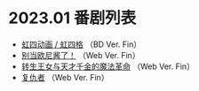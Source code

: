# 2023.01 番剧列表
- [虹四动画 / 虹四格]() （BD Ver. Fin）
- [别当欧尼酱了！]() （Web Ver. Fin）
- [转生王女与天才千金的魔法革命]() （Web Ver. Fin）
- [复仇者]() （Web Ver. Fin）
